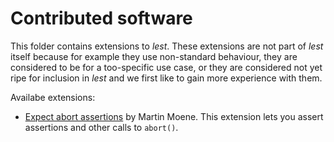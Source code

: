 Contributed software
====================

This folder contains extensions to *lest*. These extensions are not part of *lest* itself because for example they use non-standard behaviour, they  are considered to be for a too-specific use case, or they are considered not yet ripe for inclusion in *lest* and we first like to gain more experience with them.

Availabe extensions:
- [Expect abort assertions](lest_expect_abort/Readme.md) by Martin Moene.
This extension lets you assert assertions and other calls to `abort()`.
